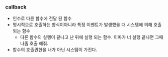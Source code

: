 ### callback

- 인수로 다른 함수에 전달 된 함수
- 명시적으로 호출하는 방식이아니라 특정 이벤트가 발생했을 때 시스템에 의해 호출되는 함수
  - 다른 함수의 실행이 끝나고 난 뒤에 실행 되는 함수. 이따가 너 실행 끝나면 그때 나좀 호출 해줘.
- 함수의 호출권한을 내가 아닌 시스템이 가진다.